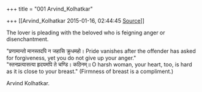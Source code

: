 +++
title = "001 Arvind_Kolhatkar"

+++
[[Arvind_Kolhatkar	2015-01-16, 02:44:45 [Source](https://groups.google.com/g/samskrita/c/FDC2aIME2-U)]]



The lover is pleading with the beloved who is feigning anger or disenchantment.

  

"प्रणामान्तो मानस्तदपि न जहासि क्रुधमहो। Pride vanishes after the offender has asked for forgiveness, yet you do not give up your anger."  
"स्तनप्रत्यासत्या हृदयमपि ते चण्डि। कठिनम्॥ O harsh woman, your heart, too, is hard as it is close to your breast." (Firmness of breast is a compliment.)

  

Arvind Kolhatkar.

